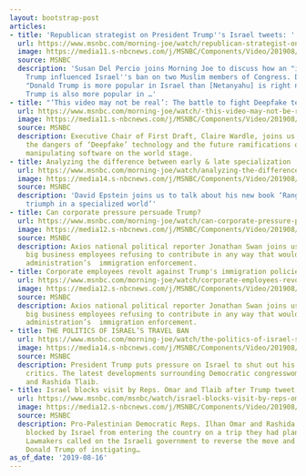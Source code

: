 ```yaml
---
layout: bootstrap-post
articles:
- title: 'Republican strategist on President Trump''s Israel tweets: ''It...'
  url: https://www.msnbc.com/morning-joe/watch/republican-strategist-on-president-trump-s-israel-tweets-it-shows-how-weak-he-is-66270277926
  image: https://media11.s-nbcnews.com/j/MSNBC/Components/Video/201908/n_mj_israeldelpurcio_1920x1080.nbcnews-fp-1200-630.jpg
  source: MSNBC
  description: 'Susan Del Percio joins Morning Joe to discuss how an "insecure" President
    Trump influenced Israel''s ban on two Muslim members of Congress. Del Percio:
    "Donald Trump is more popular in Israel than [Netanyahu] is right now. Donald
    Trump is also more popular in …'
- title: "‘This video may not be real’: The battle to fight Deepfake technology"
  url: https://www.msnbc.com/morning-joe/watch/-this-video-may-not-be-real-the-battle-to-fight-deepfake-technology-66272325617
  image: https://media11.s-nbcnews.com/j/MSNBC/Components/Video/201908/n_mj_deepfake_20190816__191602.nbcnews-fp-1200-630.jpg
  source: MSNBC
  description: Executive Chair of First Draft, Claire Wardle, joins us to talk about
    the dangers of ‘Deepfake’ technology and the future ramifications of using video
    manipulating software on the world stage.
- title: Analyzing the difference between early & late specialization
  url: https://www.msnbc.com/morning-joe/watch/analyzing-the-difference-between-early-late-specialization-66270789849
  image: https://media14.s-nbcnews.com/j/MSNBC/Components/Video/201908/n_mj_range_20190816.nbcnews-fp-1200-630.jpg
  source: MSNBC
  description: 'David Epstein joins us to talk about his new book ‘Range: Why generalists
    triumph in a specialized world’'
- title: Can corporate pressure persuade Trump?
  url: https://www.msnbc.com/morning-joe/watch/can-corporate-pressure-persuade-trump-66268741606
  image: https://media12.s-nbcnews.com/j/MSNBC/Components/Video/201908/n_mj_axios_20190816.nbcnews-fp-1200-630.jpg
  source: MSNBC
  description: Axios national political reporter Jonathan Swan joins us to talk about
    big business employees refusing to contribute in any way that would aid the Trump
    administration’s  immigration enforcement.
- title: Corporate employees revolt against Trump's immigration policies
  url: https://www.msnbc.com/morning-joe/watch/corporate-employees-revolt-against-trump-s-immigration-policies-66268741606
  image: https://media12.s-nbcnews.com/j/MSNBC/Components/Video/201908/n_mj_axios_20190816.nbcnews-fp-1200-630.jpg
  source: MSNBC
  description: Axios national political reporter Jonathan Swan joins us to talk about
    big business employees refusing to contribute in any way that would aide the Trump
    administration’s  immigration enforcement.
- title: THE POLITICS OF ISRAEL’S TRAVEL BAN
  url: https://www.msnbc.com/morning-joe/watch/the-politics-of-israel-s-travel-ban-66268229745
  image: https://media14.s-nbcnews.com/j/MSNBC/Components/Video/201908/n_mj_israelban_20190816.nbcnews-fp-1200-630.jpg
  source: MSNBC
  description: President Trump puts pressure on Israel to shut out his Congressional
    critics. The latest developments surrounding Democratic congresswomen Ilhan Omar
    and Rashida Tlaib.
- title: Israel blocks visit by Reps. Omar and Tlaib after Trump tweet
  url: https://www.msnbc.com/msnbc/watch/israel-blocks-visit-by-reps-omar-and-tlaib-after-trump-tweet-66266181651
  image: https://media12.s-nbcnews.com/j/MSNBC/Components/Video/201908/dtw190816-.nbcnews-fp-1200-630.jpg
  source: MSNBC
  description: Pro-Palestinian Democratic Reps. Ilhan Omar and Rashida Tlaib were
    blocked by Israel from entering the country on a trip they had planned to take.
    Lawmakers called on the Israeli government to reverse the move and accused President
    Donald Trump of instigating…
as_of_date: '2019-08-16'
---
```


